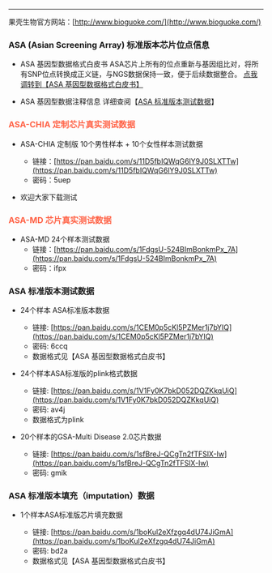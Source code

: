 ----------
果壳生物官方网站：[http://www.bioguoke.com/](http://www.bioguoke.com/)

### ASA (Asian Screening Array) 标准版本芯片位点信息
* ASA 基因型数据格式白皮书
ASA芯片上所有的位点重新与基因组比对，将所有SNP位点转换成正义链，与NGS数据保持一致，便于后续数据整合。
[点我调转到【ASA 基因型数据格式白皮书】][1]

* ASA 基因型数据注释信息
详细查阅【<a href="#jump" target="_self">ASA 标准版本测试数据</a>】

### <font color=#FF6347 >ASA-CHIA 定制芯片真实测试数据</font>
* ASA-CHIA 定制版 10个男性样本 + 10个女性样本测试数据
    * 链接：[https://pan.baidu.com/s/11D5fbIQWqG6lY9J0SLXTTw](https://pan.baidu.com/s/11D5fbIQWqG6lY9J0SLXTTw) 
    * 密码：5uep

* 欢迎大家下载测试


### <font color=#FF6347 >ASA-MD 芯片真实测试数据</font>
* ASA-MD 24个样本测试数据
    * 链接：[https://pan.baidu.com/s/1FdgsU-524BImBonkmPx_7A](https://pan.baidu.com/s/1FdgsU-524BImBonkmPx_7A) 
    * 密码：ifpx

### <span id = "jump">ASA 标准版本测试数据</span>

* 24个样本 ASA标准版本数据
    * 链接: [https://pan.baidu.com/s/1CEM0p5cKl5PZMer1j7bYIQ](https://pan.baidu.com/s/1CEM0p5cKl5PZMer1j7bYIQ)
    * 密码: 6ccq
    * 数据格式见【ASA 基因型数据格式白皮书】

* 24个样本ASA标准版的plink格式数据
    * 链接: [https://pan.baidu.com/s/1V1Fy0K7bkD052DQZKkqUiQ](https://pan.baidu.com/s/1V1Fy0K7bkD052DQZKkqUiQ)
    * 密码: av4j
    * 数据格式为plink

* 20个样本的GSA-Multi Disease 2.0芯片数据
    * 链接: [https://pan.baidu.com/s/1sfBreJ-QCgTn2fTFSlX-Iw](https://pan.baidu.com/s/1sfBreJ-QCgTn2fTFSlX-Iw)
    * 密码: gmik



### ASA 标准版本填充（imputation）数据
* 1个样本ASA标准版芯片填充数据
    * 链接: [https://pan.baidu.com/s/1boKul2eXfzgq4dU74JiGmA](https://pan.baidu.com/s/1boKul2eXfzgq4dU74JiGmA)
    * 密码: bd2a
    * 数据格式见【ASA 基因型数据格式白皮书】


  [1]: https://github.com/bioguoke/RS_white-paper
